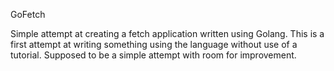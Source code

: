 GoFetch

Simple attempt at creating a fetch application written using Golang. This is a first attempt at writing something using the language without use of a tutorial. Supposed to be a simple attempt with room for improvement.
